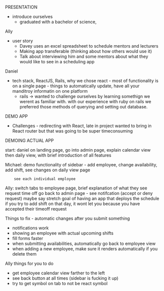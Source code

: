 PRESENTATION

- introduce ourselves
  - graduated with a bachelor of science,


Ally
- user story
  - Davey uses an excel spreadsheet to schedule mentors and lecturers
  - Making app transferable (thinking about how others would use it)
  - Talk about interviewing him and some mentors about what they would like to see in a scheduling app



Daniel
- tech stack, ReactJS, Rails,
  why we chose react - most of functionality is on a single page - things to automatically update, have all your manditroy informatin on one platform
  - rails -> wanted to challenge ourselves by learning somethign we werent as familiar with. with our experience with ruby on rails we preferred those methods of querying and setting out database.


DEMO APP

<!-- Michael
- Stretch goals
  - automatically generate shifts needed based on cohort/ student number
  - employees can request to swap shift with another employee, or drop shift
  (they can only request time off right now)
  - link to salary thing
  - app version- use react native
  - published schedule -->



- Challenges - redirecting with React, late in project wanted to bring in React router but that was going to be super timeconsuming



DEMOING ACTUAL APP

start: daniel on landing page, go into admin page, explain calendar view
        then daily view, with brief introduction of all features

Michael: demo functionality of sidebar - add employee, change
        availability, add shift, see changes on daily view page

        see each individual employee

Ally: switch tabs to employee page, brief explanation of what they see
        request time off
        go back to admin page - see notifcation (accept or deny request)
        maybe say stretch goal of having an app that deploys the schedule
        if you try to add shift on that day, it wont let you because you have accepted their timeoff request






Things to fix - automatic changes after you submit something
  - notifications work
  - showing an employee with actual upcoming shifts
  - fill forms faster
  - when submitting availabilities, automatically go back to employee view
  - when adding a new employee, make sure it renders automatically if you delete them

Ally things for you to do
  - get employee calendar view farther to the left
  - see back button at all times (sidebar is fucking it up)
  - try to get symbol on tab to not be react symbol














